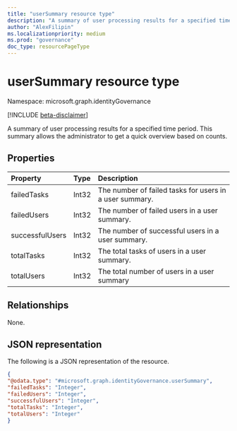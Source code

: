 ```yaml
---
title: "userSummary resource type"
description: "A summary of user processing results for a specified time period. This summary allows the administrator to get a quick overview based on counts."
author: "AlexFilipin"
ms.localizationpriority: medium
ms.prod: "governance"
doc_type: resourcePageType
---
```


# userSummary resource type

Namespace: microsoft.graph.identityGovernance

[!INCLUDE [beta-disclaimer](../../includes/beta-disclaimer.md)]

A summary of user processing results for a specified time period. This summary allows the administrator to get a quick overview based on counts.

## Properties

|Property|Type|Description|
|:---|:---|:---|
|failedTasks|Int32|The number of failed tasks for users in a user summary.|
|failedUsers|Int32|The number of failed users in a user summary.|
|successfulUsers|Int32|The number of successful users in a user summary.|
|totalTasks|Int32|The total tasks of users in a user summary.|
|totalUsers|Int32|The total number of users in a user summary|

## Relationships

None.

## JSON representation

The following is a JSON representation of the resource.
<!-- {
  "blockType": "resource",
  "@odata.type": "microsoft.graph.identityGovernance.userSummary"
}
-->
``` json
{
"@odata.type": "#microsoft.graph.identityGovernance.userSummary",
"failedTasks": "Integer",
"failedUsers": "Integer",
"successfulUsers": "Integer",
"totalTasks": "Integer",
"totalUsers": "Integer"
}
```
